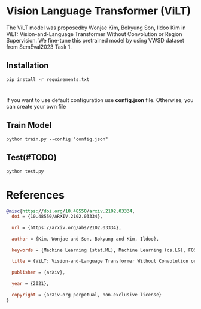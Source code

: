 # Vision Language Transformer (ViLT)
The ViLT model was proposedby Wonjae Kim, Bokyung Son, Ildoo Kim in ViLT: Vision-and-Language Transformer Without Convolution or Region Supervision. We fine-tune this pretrained model by using VWSD dataset from SemEval2023 Task 1. 

## Installation
```
pip install -r requirements.txt
```

# 
If you want to use default configuration use **config.json** file. Otherwise, you can create your own file

## Train Model
```
python train.py --config "config.json"
```

## Test(#TODO)
```
python test.py
```

# References
```bibtex
@misc{https://doi.org/10.48550/arxiv.2102.03334,
  doi = {10.48550/ARXIV.2102.03334},
  
  url = {https://arxiv.org/abs/2102.03334},
  
  author = {Kim, Wonjae and Son, Bokyung and Kim, Ildoo},
  
  keywords = {Machine Learning (stat.ML), Machine Learning (cs.LG), FOS: Computer and information sciences, FOS: Computer and information sciences},
  
  title = {ViLT: Vision-and-Language Transformer Without Convolution or Region Supervision},
  
  publisher = {arXiv},
  
  year = {2021},
  
  copyright = {arXiv.org perpetual, non-exclusive license}
}
```

